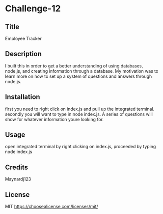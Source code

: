 # Challenge-12


  ## Title
 Employee Tracker



  ## Description
  I built this in order to get a better understanding of using databases, node.js, and creating information through a database. My motivation was to learn more on how to set up a system of questions and answers through node.js. 



  ## Installation
  first you need to right click on index.js and pull up the integrated terminal. secondly you will want to type in node index.js. A series of questions will show for whatever information youre looking for.


  ## Usage
  open integrated terminal by right clicking on index.js, proceeded by typing node index.js



  ## Credits
  Maynardj123


  ## License
  MIT
  https://choosealicense.com/licenses/mit/


